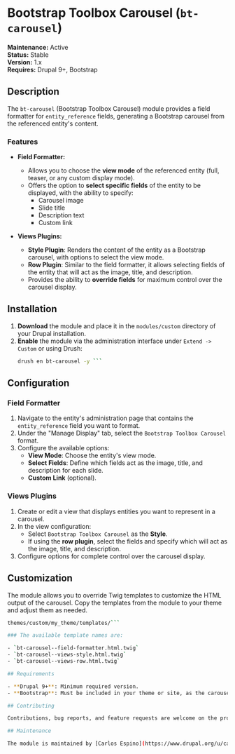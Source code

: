# Bootstrap Toolbox Carousel (`bt-carousel`)

**Maintenance:** Active  
**Status:** Stable  
**Version:** 1.x  
**Requires:** Drupal 9+, Bootstrap  

## Description

The `bt-carousel` (Bootstrap Toolbox Carousel) module provides a field formatter for `entity_reference` fields, generating a Bootstrap carousel from the referenced entity's content.

### Features

- **Field Formatter:**
  - Allows you to choose the **view mode** of the referenced entity (full, teaser, or any custom display mode).
  - Offers the option to **select specific fields** of the entity to be displayed, with the ability to specify:
    - Carousel image
    - Slide title
    - Description text
    - Custom link

- **Views Plugins:**
  - **Style Plugin**: Renders the content of the entity as a Bootstrap carousel, with options to select the view mode.
  - **Row Plugin**: Similar to the field formatter, it allows selecting fields of the entity that will act as the image, title, and description.
  - Provides the ability to **override fields** for maximum control over the carousel display.

## Installation

1. **Download** the module and place it in the `modules/custom` directory of your Drupal installation.
2. **Enable** the module via the administration interface under `Extend -> Custom` or using Drush:
   ```bash
   drush en bt-carousel -y ```

## Configuration

### Field Formatter

1. Navigate to the entity's administration page that contains the `entity_reference` field you want to format.
2. Under the "Manage Display" tab, select the `Bootstrap Toolbox Carousel` format.
3. Configure the available options:
   - **View Mode**: Choose the entity's view mode.
   - **Select Fields**: Define which fields act as the image, title, and description for each slide.
   - **Custom Link** (optional).

### Views Plugins

1. Create or edit a view that displays entities you want to represent in a carousel.
2. In the view configuration:
   - Select `Bootstrap Toolbox Carousel` as the **Style**.
   - If using the **row plugin**, select the fields and specify which will act as the image, title, and description.
3. Configure options for complete control over the carousel display.

## Customization

The module allows you to override Twig templates to customize the HTML output of the carousel. Copy the templates from the module to your theme and adjust them as needed.

```bash
themes/custom/my_theme/templates/```

### The available template names are:

- `bt-carousel--field-formatter.html.twig`
- `bt-carousel--views-style.html.twig`
- `bt-carousel--views-row.html.twig`

## Requirements

- **Drupal 9+**: Minimum required version.
- **Bootstrap**: Must be included in your theme or site, as the carousel depends on this CSS framework.

## Contributing

Contributions, bug reports, and feature requests are welcome on the project page on [Drupal.org](https://www.drupal.org).

## Maintenance

The module is maintained by [Carlos Espino](https://www.drupal.org/u/carlos-espino). You can contact me via the contact form on my Drupal.org profile page.



